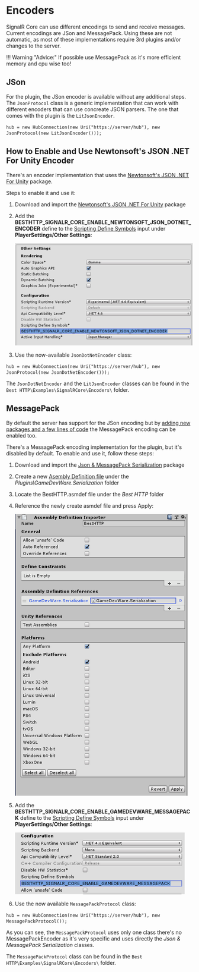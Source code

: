 # Encoders

SignalR Core can use different encodings to send and receive messages. Current encodings are JSon and MessagePack.
Using these are not automatic, as most of these implementations require 3rd plugins and/or changes to the server.

!!! Warning "Advice:"
	If possible use MessagePack as it's more efficient memory and cpu wise too!

## JSon

For the plugin, the JSon encoder is available without any additional steps. The `JsonProtocol` class is a generic implementation that can work with different encoders that can use concreate JSON parsers. The one that comes with the plugin is the `LitJsonEncoder`.
```language-csharp
hub = new HubConnection(new Uri("https://server/hub"), new JsonProtocol(new LitJsonEncoder()));
```

## How to Enable and Use Newtonsoft's JSON .NET For Unity Encoder

There's an encoder implementation that uses the [Newtonsoft's JSON .NET For Unity](https://assetstore.unity.com/packages/tools/input-management/json-net-for-unity-11347?aid=1101lfX8E) package.

Steps to enable it and use it:

1. Download and import the [Newtonsoft's JSON .NET For Unity](https://assetstore.unity.com/packages/tools/input-management/json-net-for-unity-11347?aid=1101lfX8E) package
2. Add the **BESTHTTP_SIGNALR_CORE_ENABLE_NEWTONSOFT_JSON_DOTNET_ENCODER** define to the [Scripting Define Symbols](https://docs.unity3d.com/Manual/PlatformDependentCompilation.html) input under **PlayerSettings/Other Settings**:

	![Scrypting Define Symbols](media/JSONDotNet_ScriptingDefineSymbols.png)
	
3. Use the now-available `JsonDotNetEncoder` class:
```language-csharp
hub = new HubConnection(new Uri("https://server/hub"), new JsonProtocol(new JsonDotNetEncoder()));
```

The `JsonDotNetEncoder` and the `LitJsonEncoder` classes can be found in the `Best HTTP\Examples\SignalRCore\Encoders\` folder.

## MessagePack

By default the server has support for the JSon encoding but by [adding new packages and a few lines of code](https://docs.microsoft.com/en-us/aspnet/core/signalr/messagepackhubprotocol?view=aspnetcore-3.1) the MessagePack encoding can be enabled too.

There's a MessagePack encoding implementation for the plugin, but it's disabled by default. To enable and use it, follow these steps:

1. Download and import the [Json & MessagePack Serialization](https://assetstore.unity.com/packages/tools/network/json-messagepack-serialization-59918?aid=1101lfX8E) package
2. Create a new [Asembly Definition file](https://docs.unity3d.com/Manual/ScriptCompilationAssemblyDefinitionFiles.html) under the *Plugins\GameDevWare.Serialization* folder
3. Locate the BestHTTP.asmdef file under the *Best HTTP* folder
4. Reference the newly create asmdef file and press Apply:

	![BestHTTP_AssemblyDefinition_MessagePack](media/BestHTTP_AssemblyDefinition_MessagePack.png)
	
5. Add the **BESTHTTP_SIGNALR_CORE_ENABLE_GAMEDEVWARE_MESSAGEPACK** define to the [Scripting Define Symbols](https://docs.unity3d.com/Manual/PlatformDependentCompilation.html) input under **PlayerSettings/Other Settings**:

	![GameDevWare_MessagePack_ScriptingDefineSymbols.png](media/GameDevWare_MessagePack_ScriptingDefineSymbols.png)
	
6. Use the now available `MessagePackProtocol` class:
```language-csharp
hub = new HubConnection(new Uri("https://server/hub"), new MessagePackProtocol());
```

As you can see, the `MessagePackProtocol` uses only one class there's no MessagePackEncoder as it's very specific and uses directly the *Json & MessagePack Serialization* classes.

The `MessagePackProtocol` class can be found in the `Best HTTP\Examples\SignalRCore\Encoders\` folder.